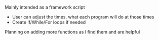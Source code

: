 Mainly intended as a framework script
- User can adjust the times, what each program will do at those times
- Create If/While/For loops if needed

Planning on adding more functions as I find them and are helpful
